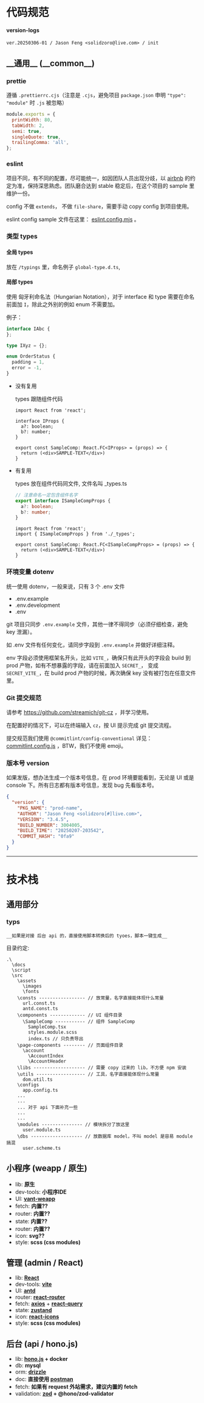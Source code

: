 # 代码规范

#### version-logs

```
ver.20250306-01 / Jason Feng <solidzoro@live.com> / init
```

## \_\_通用\_\_ (\_\_common\_\_)

### prettie

遵循 `.prettierrc.cjs`（注意是 `.cjs`，避免项目 `package.json` 申明
`"type": "module"` 时 `.js` 被忽略）

```js
module.exports = {
  printWidth: 80,
  tabWidth: 2,
  semi: true,
  singleQuote: true,
  trailingComma: 'all',
};
```

### eslint

项目不同，有不同的配置，尽可能统一，如因团队人员出现分歧，以 [airbnb](https://github.com/airbnb/javascript)
的约定为准，保持深思熟虑。团队磨合达到 stable 稳定后，在这个项目的 sample 里维护一份。

config 不做 `extends`， 不做 `file-share`，需要手动 copy config 到项目使用。

eslint config sample
文件在这里： [eslint.config.mjs](_config-sample/eslint.config.mjs) 。

### 类型 types

#### 全局 types

放在 `/typings` 里，命名例子 `global-type.d.ts`,

#### 局部 types

使用 匈牙利命名法（Hungarian Notation），对于 interface 和 type 需要在命名前面加 `I`，除此之外别的例如 enum 不需要加。

例子：

```ts
interface IAbc {
};

type IXyz = {};

enum OrderStatus {
  padding = 1,
  error = -1,
}
```

- 没有复用

  types 跟随组件代码

  ```tsx
  import React from 'react';
  
  interface IProps {
    a?: boolean;
    b?: number;
  }
  
  export const SampleComp: React.FC<IProps> = (props) => {
    return (<div>SAMPLE-TEXT</div>)
  }
  ```

- 有复用

  types 放在组件代码同文件, 文件名叫 _types.ts

  ```ts
  // 注意命名一定包含组件名字
  export interface ISampleCompProps {
    a?: boolean;
    b?: number;
  }
  ```

  ```tsx
  import React from 'react';
  import { ISampleCompProps } from './_types';
  
  export const SampleComp: React.FC<ISampleCompProps> = (props) => {
    return (<div>SAMPLE-TEXT</div>)
  }
  ```

### 环境变量 dotenv

统一使用 dotenv，一般来说，只有 3 个 .env 文件

- .env.example
- .env.development
- .env

git 项目只同步 `.env.example` 文件，其他一律不得同步（必须仔细检查，避免 key 泄漏）。

如 .env 文件有任何变化，请同步字段到 `.env.example` 并做好详细注释。

env 字段必须使用框架名开头，比如 `VITE_`，确保只有此开头的字段会 build 到 prod 产物，如有不想暴露的字段，请在前面加入 `SECRET_`， 变成 `SECRET_VITE_`，在 build prod 产物的时候，再次确保 key 没有被打包在任意文件里。

### Git 提交规范

请参考 https://github.com/streamich/git-cz ，并学习使用。

在配置好的情况下，可以在终端输入 `cz`，按 UI 提示完成 git 提交流程。

提交规范我们使用 `@commitlint/config-conventional` 详见：[commitlint.config.js](_config-sample/commitlint.config.js) ，BTW，我们不使用 emoji。

### 版本号 version

如果发版，想办法生成一个版本号信息，在 prod 环境要能看到，无论是 UI 或是 console 下。所有日志都有版本号信息，发现 bug 先看版本号。

```json
{
  "version": {
    "PKG_NAME": "prod-name",
    "AUTHOR": "Jason Feng <solidzoro[#]live.com>",
    "VERSION": "3.4.5",
    "BUILD_NUMBER": 3004005,
    "BUILD_TIME": "20250207-203542",
    "COMMIT_HASH": "0fa9"
  }
}
```

-------------------------------------

# 技术栈

## 通用部分

### typs

```
__如果是对接 后台 api 的，直接使用脚本转换后的 tyoes，脚本一键生成__
```

目录约定:

```
.\
  \docs
  \script
  \src
    \assets
      \images
      \fonts
    \consts ----------------- // 放常量，名字直接能体现什么常量
      url.const.ts
      antd.const.ts
    \components ------------- // UI 组件目录
      \SampleComp ----------- // 组件 SampleComp
        SampleComp.tsx
        styles.module.scss
        index.ts // 只负责导出
    \page-components -------- // 页面组件目录
      \account
        \AccountIndex
        \AccountHeader
    \libs ------------------- // 需要 copy 过来的 lib，不方便 npm 安装
    \utils ------------------ // 工具，名字直接能体现什么常量
      dom.util.ts
    \configs
      app.config.ts
    ...
    ...
    ... 对于 api 下面补充一些
    ...
    ...
    \modules --------------- // 模块拆分了放这里
      user.module.ts
    \dbs ------------------- // 放数据库 model，不叫 model 是容易 module 搞混
      user.scheme.ts
```

## 小程序 (weapp / 原生)

- lib: __原生__
- dev-tools: __小程序IDE__
- UI: __[vant-weapp](https://github.com/youzan/vant-weapp)__
- fetch: __内置??__
- router: __内置??__
- state: __内置??__
- router: __内置??__
- icon: __svg??__
- style: __scss (css modules)__

## 管理 (admin / React)

- lib: __[React](https://react.dev/)__
- dev-tools: __[vite](https://vite.dev/)__
- UI: __[antd](https://github.com/ant-design/ant-design)__
- router: __[react-router](https://github.com/remix-run/react-router)__
- fetch: __[axios](https://github.com/axios/axios)__ + __[react-query](https://github.com/TanStack/query)__
- state: __[zustand](https://github.com/pmndrs/zustand)__
- icon: __[react-icons](https://github.com/react-icons/react-icons)__
- style: __scss (css modules)__

## 后台 (api / hono.js)

- lib: __[hono.js](https://hono.dev/) + docker__
- db: __mysql__
- orm: __[drizzle](https://orm.drizzle.team/)__
- doc: __直接使用 [postman](https://www.postman.com/)__
- fetch: __如果有 request 外站需求，建议内置的 fetch__
- validation: __[zod](https://zod.dev/) + @hono/zod-validator__


